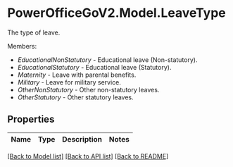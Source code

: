 # PowerOfficeGoV2.Model.LeaveType
The type of leave.<p>Members:</p><ul><li><i>EducationalNonStatutory</i> - Educational leave (Non-statutory).</li><li><i>EducationalStatutory</i> - Educational leave (Statutory).</li><li><i>Maternity</i> - Leave with parental benefits.</li><li><i>Military</i> - Leave for military service.</li><li><i>OtherNonStatutory</i> - Other non-statutory leaves.</li><li><i>OtherStatutory</i> - Other statutory leaves.</li></ul>

## Properties

Name | Type | Description | Notes
------------ | ------------- | ------------- | -------------

[[Back to Model list]](../../README.md#documentation-for-models) [[Back to API list]](../../README.md#documentation-for-api-endpoints) [[Back to README]](../../README.md)

